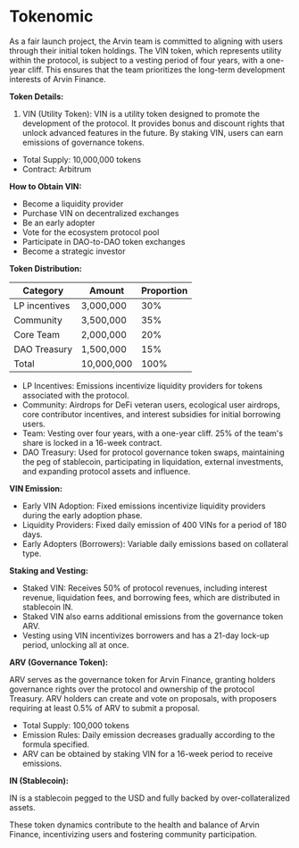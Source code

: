 # Tokenomic

As a fair launch project, the Arvin team is committed to aligning with users through their initial token holdings. The VIN token, which represents utility within the protocol, is subject to a vesting period of four years, with a one-year cliff. This ensures that the team prioritizes the long-term development interests of Arvin Finance.

**Token Details:**

1. VIN (Utility Token): VIN is a utility token designed to promote the development of the protocol. It provides bonus and discount rights that unlock advanced features in the future. By staking VIN, users can earn emissions of governance tokens.

* Total Supply: 10,000,000 tokens
* Contract: Arbitrum

**How to Obtain VIN:**

* Become a liquidity provider
* Purchase VIN on decentralized exchanges
* Be an early adopter
* Vote for the ecosystem protocol pool
* Participate in DAO-to-DAO token exchanges
* Become a strategic investor

**Token Distribution:**

| Category      | Amount     | Proportion |
| ------------- | ---------- | ---------- |
| LP incentives | 3,000,000  | 30%        |
| Community     | 3,500,000  | 35%        |
| Core Team     | 2,000,000  | 20%        |
| DAO Treasury  | 1,500,000  | 15%        |
| Total         | 10,000,000 | 100%       |

* LP Incentives: Emissions incentivize liquidity providers for tokens associated with the protocol.
* Community: Airdrops for DeFi veteran users, ecological user airdrops, core contributor incentives, and interest subsidies for initial borrowing users.
* Team: Vesting over four years, with a one-year cliff. 25% of the team's share is locked in a 16-week contract.
* DAO Treasury: Used for protocol governance token swaps, maintaining the peg of stablecoin, participating in liquidation, external investments, and expanding protocol assets and influence.

**VIN Emission:**

* Early VIN Adoption: Fixed emissions incentivize liquidity providers during the early adoption phase.
* Liquidity Providers: Fixed daily emission of 400 VINs for a period of 180 days.
* Early Adopters (Borrowers): Variable daily emissions based on collateral type.

**Staking and Vesting:**

* Staked VIN: Receives 50% of protocol revenues, including interest revenue, liquidation fees, and borrowing fees, which are distributed in stablecoin IN.
* Staked VIN also earns additional emissions from the governance token ARV.
* Vesting using VIN incentivizes borrowers and has a 21-day lock-up period, unlocking all at once.

**ARV (Governance Token):**

ARV serves as the governance token for Arvin Finance, granting holders governance rights over the protocol and ownership of the protocol Treasury. ARV holders can create and vote on proposals, with proposers requiring at least 0.5% of ARV to submit a proposal.

* Total Supply: 100,000 tokens
* Emission Rules: Daily emission decreases gradually according to the formula specified.
* ARV can be obtained by staking VIN for a 16-week period to receive emissions.

**IN (Stablecoin):**

IN is a stablecoin pegged to the USD and fully backed by over-collateralized assets.

These token dynamics contribute to the health and balance of Arvin Finance, incentivizing users and fostering community participation.
